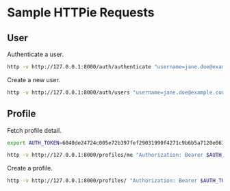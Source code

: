 Sample HTTPie Requests
======================

## User

Authenticate a user.

```bash
http -v http://127.0.0.1:8000/auth/authenticate "username=jane.doe@example.com" "password=abcdef123456"
```

Create a new user.

```bash
http -v http://127.0.0.1:8000/auth/users "username=jane.doe@example.com" "password=abcdef123456"
```

## Profile

Fetch profile detail.

```bash
export AUTH_TOKEN=6040de24724c005e72b397fef29031990f4271c9b6b5a7120e06378457ed5818

http -v http://127.0.0.1:8000/profiles/me "Authorization: Bearer $AUTH_TOKEN"
```

Create a profile.

```bash
http -v http://127.0.0.1:8000/profiles/ "Authorization: Bearer $AUTH_TOKEN" "fname=Jane" "lname=Doe"
```